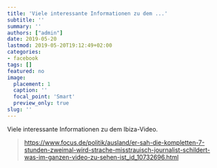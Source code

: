 ```yaml
---
title: 'Viele interessante Informationen zu dem ...'
subtitle: ''
summary: ''
authors: ["admin"]
date: 2019-05-20
lastmod: 2019-05-20T19:12:49+02:00
categories:
- facebook
tags: []
featured: no
image:
  placement: 1
  caption: ''
  focal_point: 'Smart'
  preview_only: true
slug: ''
---
```

Viele interessante Informationen zu dem Ibiza-Video.
> https://www.focus.de/politik/ausland/er-sah-die-kompletten-7-stunden-zweimal-wird-strache-misstrauisch-journalist-schildert-was-im-ganzen-video-zu-sehen-ist_id_10732696.html

